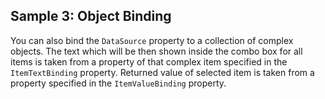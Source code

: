 ## Sample 3: Object Binding

You can also bind the `DataSource` property to a collection of complex objects. 
The text which will be then shown inside the combo box for all items is taken from a property 
of that complex item specified in the `ItemTextBinding` property. 
Returned value of selected item is taken from a property specified in the `ItemValueBinding` property.